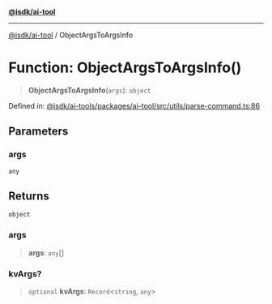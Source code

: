 [**@isdk/ai-tool**](../README.md)

***

[@isdk/ai-tool](../globals.md) / ObjectArgsToArgsInfo

# Function: ObjectArgsToArgsInfo()

> **ObjectArgsToArgsInfo**(`args`): `object`

Defined in: [@isdk/ai-tools/packages/ai-tool/src/utils/parse-command.ts:86](https://github.com/isdk/ai-tool.js/blob/4ebf370aaec9c78535cb40ffc19656d7bddcb145/src/utils/parse-command.ts#L86)

## Parameters

### args

`any`

## Returns

`object`

### args

> **args**: `any`[]

### kvArgs?

> `optional` **kvArgs**: `Record`\<`string`, `any`\>
